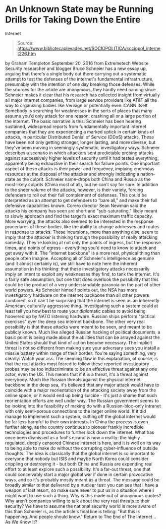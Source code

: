 # An Unknown State may be Running Drills for Taking Down the Entire 
Internet

> Source: https://www.bibliotecapleyades.net/SOCIOPOLITICA/sociopol_internet226.htm

by Graham Templeton September 20, 2016 from Extremetech Website
Security researcher and blogger Bruce Schneier has a new essay up, arguing that there's a single body out there carrying out a systematic attempt to test the defenses of the internet's fundamental infrastructure, presumably with the intention of one day breaking those defenses.
While the sources for the article are anonymous, they hardly need naming since Schneier makes it clear that his research has collected insight from virtually all major internet companies, from large service providers like AT&T all the way to organizing bodies like Verisign or potentially even ICANN itself.
Somebody is searching for weaknesses in the sorts of places that many assume you'd only attack for one reason:
crashing all or a large portion of the internet.
The basic narrative is this:
Schneier has been hearing sustained, widespread reports from fundamentally important internet companies that they are experiencing a marked uptick in certain kinds of attacks, in particular Distributed Denial of Service (DDoS) attacks.
These have been not only getting stronger, longer lasting, and more diverse, but they've been moving in seemingly systematic, investigatory ways.
Schneier describes a scenario in which attackers sent predictable probing attacks against successively higher levels of security until it had tested everything, apparently being exhaustive in their search for failure points.
One important aspect of these attacks is their power and frequency, implying enormous resources at the disposal of the attacker and strongly indicating a nation-state as the culprit.
Schneier name-drops both China and Russia as the most likely culprits (China most of all), but he can't say for sure. In addition to the sheer volume of the attacks, however, is their variety, forcing defenders to roll out their full complement of defenses.
This could be interpreted as an attempt to get defenders to "bare all," and make their full defensive capabilities known.
Corero director Sean Newman said the attacks his company has seen are short and "sub-saturating," likely meant to slowly approach and find the target's exact maximum traffic capacity.
More worrying, the attacks also seemed to be interested in the response procedures of these bodies, like the ability to change addresses and routes in response to attacks.
These incursions, more than anything else, seem to imply that the attacker is thinking through the possibility of really attacking someday. They're looking at not only the points of ingress, but the response times, and points of egress - everything you'd need to know to attack and get away with it.
The "internet backbone"
is a more real, physical thing than people often imagine.
Accepting all of Schneier's intelligence as genuine (and it almost certainly is), we still have to note here the inherent assumption in his thinking:
that these investigatory attacks necessarily imply an intent to exploit any weaknesses they find, to tank the internet.
It's a fairly safe assumption, but one that does overlook the possibility that this could be the product of a very understandable paranoia on the part of other world powers.
As Schneier himself points out, the NSA has more investigatory hardware on the internet backbone than all other powers combined, so it can't be surprising that the internet is seen as an inherently American, culturally aggressive thing.
Investigating such a system could at least tell you how best to route your diplomatic cables to avoid being hoovered up by NATO listening hardware.
Russian ships perform "tactical exercises"
over the deep sea internet backbone.
The other very real possibility is that these attacks were meant to be seen, and meant to be publicly known.
Much like alleged Russian hacking of political documents, a basic point is being made about the abilities that can be arrayed against the United States should that kind of action become necessary.
The implicit threat is not so different from making sure your adversary sees you install a missile battery within range of their border.
You're saying something, very clearly: Watch your ass.
The seeming flaw in this explanation, of course, is that the real attacks most feared to follow these reported investigatory probes may be too indiscriminate to be an effective threat against any one actor, even the US.
This means that if it is a threat, it's a threat against everybody.
Much like Russian threats against the physical internet backbone in the deep sea, it's believed that any major attack would have to coincide with a major reorientation of the attacking society away from the online space, or it would end up being suicide - it's just a shame that such reorientation efforts are well under way.
The Russian government seems to be looking into the feasibility of making do with a Russian-bloc-only intranet with only semi-porous connections to the larger online world.
If it did manage to implement such a system, cutting off the global internet would be far less harmful to their own interests. In China the process is even further along, as the country continues to pioneer frankly incredible technologies and procedures to further lock down the internet.
What has once been dismissed as a fool's errand is now a reality:
the highly regulated, deeply censored Chinese internet is here, and it is well on its way to being able to make do without the corrupting cyber-influence of outside thoughts.
The idea is classically that the global internet is so important to everyone that nobody but ISIS and maybe North Korea could consider crippling or destroying it - but both China and Russia are expending real effort to at least explore such a possibility.
It's a far-out threat, one that could conceivably start a major global war if done in certain provocative ways, and so it's probably mostly meant as a threat.
The message could be broadly similar to that delivered by a nuclear test:
you can see that I have a weapon of last resort, so make sure never to put us in a situation where I might want to use such a thing.
Why is this made out of anonymous quotes? Why aren't companies willing to talk about the very real threats to their security?
We have to assume the national security world is more aware of this than Schneier is, as the article's final line is telling:
"But this is happening. And people should know."
Return to The End of The Internet... As We Know It?
